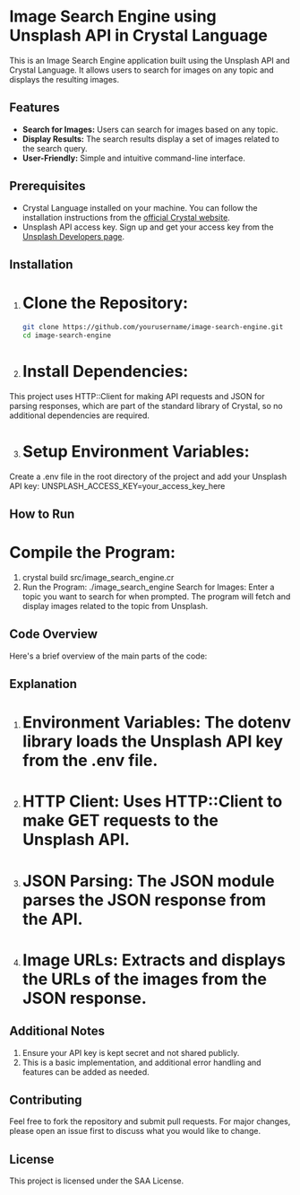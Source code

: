 # Image Search Engine using Unsplash API in Crystal Language

This is an Image Search Engine application built using the Unsplash API and Crystal Language. It allows users to search for images on any topic and displays the resulting images.

## Features

- **Search for Images:** Users can search for images based on any topic.
- **Display Results:** The search results display a set of images related to the search query.
- **User-Friendly:** Simple and intuitive command-line interface.

## Prerequisites

- Crystal Language installed on your machine. You can follow the installation instructions from the [official Crystal website](https://crystal-lang.org/install/).
- Unsplash API access key. Sign up and get your access key from the [Unsplash Developers page](https://unsplash.com/developers).

## Installation

1. # Clone the Repository:
   ```sh
   git clone https://github.com/yourusername/image-search-engine.git
   cd image-search-engine
2. # Install Dependencies:
This project uses HTTP::Client for making API requests and JSON for parsing responses, which are part of the standard library of Crystal, so no additional dependencies are required.

3. # Setup Environment Variables:
Create a .env file in the root directory of the project and add your Unsplash API key:
UNSPLASH_ACCESS_KEY=your_access_key_here

## How to Run
# Compile the Program:
1. crystal build src/image_search_engine.cr
2. Run the Program:
./image_search_engine
Search for Images:
Enter a topic you want to search for when prompted. The program will fetch and display images related to the topic from Unsplash.

## Code Overview
Here's a brief overview of the main parts of the code:

## Explanation
1. # Environment Variables: The dotenv library loads the Unsplash API key from the .env file.
2. # HTTP Client: Uses HTTP::Client to make GET requests to the Unsplash API.
3. # JSON Parsing: The JSON module parses the JSON response from the API.
4. # Image URLs: Extracts and displays the URLs of the images from the JSON response.

## Additional Notes
1. Ensure your API key is kept secret and not shared publicly.
2. This is a basic implementation, and additional error handling and features can be added as needed.
## Contributing
Feel free to fork the repository and submit pull requests. For major changes, please open an issue first to discuss what you would like to change.

## License
This project is licensed under the SAA License.
